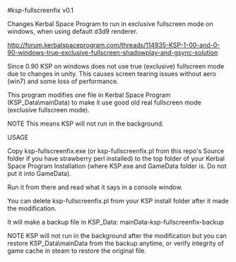 #ksp-fullscreenfix v0.1

Changes Kerbal Space Program to run in exclusive fullscreen mode on windows,
when using default d3d9 renderer.

http://forum.kerbalspaceprogram.com/threads/114935-KSP-1-00-and-0-90-windows-true-exclusive-fullscreen-shadowplay-and-gsync-solution

Since 0.90 KSP on windows does not use true (exclusive) fullscreen mode
due to changes in unity. This causes screen tearing issues without aero
(win7) and some loss of performance.

This program modifies one file in Kerbal Space Program (KSP_Data\mainData)
to make it use good old real fullscreen mode (exclusive fullscreen mode).

NOTE This means KSP will not run in the background.

 USAGE
 
Copy ksp-fullscreenfix.exe (or ksp-fullscreenfix.pl from this repo's Source
folder if you have strawberry perl installed) to the top folder of your Kerbal
Space Program Installation (where KSP.exe and GameData folder is. Do not put
it into GameData).

Run it from there and read what it says in a console window.

You can delete ksp-fullscreenfix.pl from your KSP install folder after it
made the modification.

It will make a backup file in KSP_Data: mainData-ksp-fullscreenfix-backup

NOTE KSP will not run in the background after the modification
but you can restore KSP_Data\mainData from the backup anytime, or verify
integrity of game cache in steam to restore the original file.


